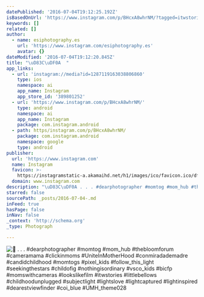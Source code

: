 ```yaml
---
datePublished: '2016-07-04T19:12:25.192Z'
isBasedOnUrl: 'https://www.instagram.com/p/BHcxA8whrNM/?tagged=itwstories'
keywords: []
related: []
author:
  - name: esiphotography.es
    url: 'https://www.instagram.com/esiphotography.es'
    avatar: {}
dateModified: '2016-07-04T19:12:20.845Z'
title: "\uD83C\uDF0A  "
app_links:
  - url: 'instagram://media?id=1287119163038806860'
    type: ios
    namespace: ai
    app_name: Instagram
    app_store_id: '389801252'
  - url: 'https://www.instagram.com/p/BHcxA8whrNM/'
    type: android
    namespace: ai
    app_name: Instagram
    package: com.instagram.android
  - path: https/instagram.com/p/BHcxA8whrNM/
    package: com.instagram.android
    namespace: google
    type: android
publisher:
  url: 'https://www.instagram.com'
  name: Instagram
  favicon: >-
    https://instagramstatic-a.akamaihd.net/h1/images/ico/favicon.ico/dfa85bb1fd63.ico
  domain: www.instagram.com
description: "\uD83C\uDF0A . . . #dearphotographer #momtog #mom_hub #thebloomforum #cameramama #clickinmoms #UniteInMotherHood #conmiradademadre #candidchildhood #momtogs #pixel_kids #follow_this_light #seekingthestars #childofig #nothingisordinary #vsco_kids #bicfp #momswithcameras #lookslikefilm #itwstories #littlebellows #childhoodunplugged #subjectlight #lightslove #lightcaptured #lightinspired #dearestviewfinder #coi_blue #UMH_theme028"
starred: false
sourcePath: _posts/2016-07-04-.md
inFeed: true
hasPage: false
inNav: false
_context: 'http://schema.org'
_type: Photograph

---
```

![ . . . #dearphotographer #momtog #mom_hub #thebloomforum #cameramama #clickinmoms #UniteInMotherHood #conmiradademadre #candidchildhood #momtogs #pixel_kids #follow_this_light #seekingthestars #childofig #nothingisordinary #vsco_kids #bicfp #momswithcameras #lookslikefilm #itwstories #littlebellows #childhoodunplugged #subjectlight #lightslove #lightcaptured #lightinspired #dearestviewfinder #coi_blue #UMH_theme028](https://scontent.cdninstagram.com/t51.2885-15/s640x640/sh0.08/e35/13556757_263375950698753_818474736_n.jpg?ig_cache_key=MTI4NzExOTE2MzAzODgwNjg2MA%3D%3D.2)